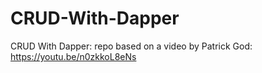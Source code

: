 # CRUD-With-Dapper
CRUD With Dapper: repo based on a video by Patrick God: https://youtu.be/n0zkkoL8eNs
